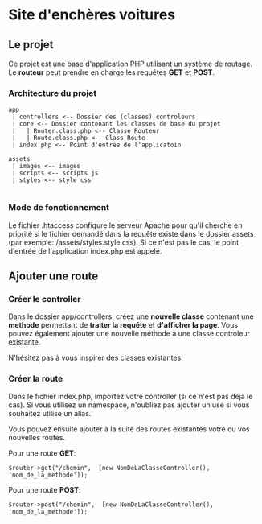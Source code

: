 # Site d'enchères voitures

## Le projet

Ce projet est une base d'application PHP utilisant un système de routage. Le **routeur** peut prendre en charge les requêtes **GET** et **POST**.

### Architecture du projet

```
app
 | controllers <-- Dossier des (classes) controleurs
 | core <-- Dossier contenant les classes de base du projet
 |   | Router.class.php <-- Classe Routeur
 |   | Route.class.php <-- Class Route
 | index.php <-- Point d'entrée de l'applicatoin

assets
 | images <-- images
 | scripts <-- scripts js
 | styles <-- style css
 
```

### Mode de fonctionnement

Le fichier .htaccess configure le serveur Apache pour qu'il cherche en priorité si le fichier demandé dans la requête existe dans le dossier assets (par exemple: /assets/styles.style.css). Si ce n'est pas le cas, le point d'entrée de l'application index.php est appelé.


## Ajouter une route

### Créer le controller

Dans le dossier app/controllers, créez une **nouvelle classe** contenant une **methode** permettant de **traiter la requête** et **d'afficher la page**. Vous pouvez également ajouter une nouvelle méthode à une classe controleur existante.

N'hésitez pas à vous inspirer des classes existantes.


### Créer la route

Dans le fichier index.php, importez votre controller (si ce n'est pas déjà le cas). Si vous utilisez un namespace, n'oubliez pas ajouter un use si vous souhaitez utilise un alias.

Vous pouvez ensuite ajouter à la suite des routes existantes votre ou vos nouvelles routes.

Pour une route **GET**:
```
$router->get("/chemin",  [new NomDeLaClasseController(), 'nom_de_la_methode']);
```

Pour une route **POST**:
```
$router->post("/chemin",  [new NomDeLaClasseController(), 'nom_de_la_methode']);
```
